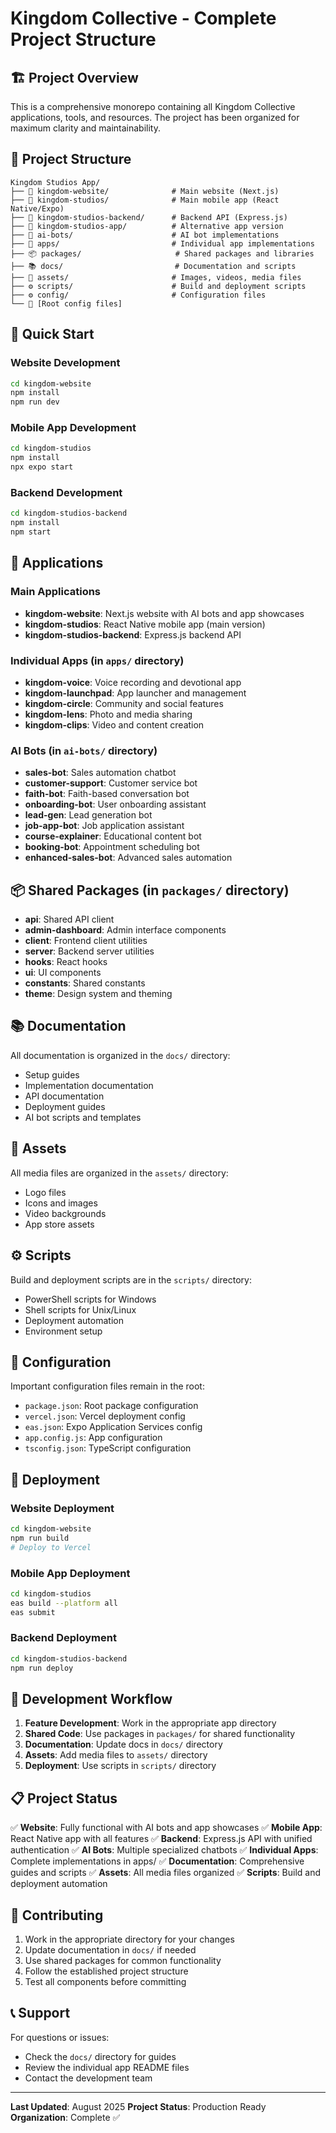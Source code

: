 # Kingdom Collective - Complete Project Structure

## 🏗️ Project Overview

This is a comprehensive monorepo containing all Kingdom Collective applications, tools, and resources. The project has been organized for maximum clarity and maintainability.

## 📁 Project Structure

```
Kingdom Studios App/
├── 📱 kingdom-website/              # Main website (Next.js)
├── 📱 kingdom-studios/              # Main mobile app (React Native/Expo)
├── 🔧 kingdom-studios-backend/      # Backend API (Express.js)
├── 📱 kingdom-studios-app/          # Alternative app version
├── 🤖 ai-bots/                      # AI bot implementations
├── 📱 apps/                         # Individual app implementations
├── 📦 packages/                     # Shared packages and libraries
├── 📚 docs/                         # Documentation and scripts
├── 🎨 assets/                       # Images, videos, media files
├── ⚙️ scripts/                      # Build and deployment scripts
├── ⚙️ config/                       # Configuration files
└── 📄 [Root config files]
```

## 🚀 Quick Start

### Website Development

```bash
cd kingdom-website
npm install
npm run dev
```

### Mobile App Development

```bash
cd kingdom-studios
npm install
npx expo start
```

### Backend Development

```bash
cd kingdom-studios-backend
npm install
npm start
```

## 📱 Applications

### Main Applications

- **kingdom-website**: Next.js website with AI bots and app showcases
- **kingdom-studios**: React Native mobile app (main version)
- **kingdom-studios-backend**: Express.js backend API

### Individual Apps (in `apps/` directory)

- **kingdom-voice**: Voice recording and devotional app
- **kingdom-launchpad**: App launcher and management
- **kingdom-circle**: Community and social features
- **kingdom-lens**: Photo and media sharing
- **kingdom-clips**: Video and content creation

### AI Bots (in `ai-bots/` directory)

- **sales-bot**: Sales automation chatbot
- **customer-support**: Customer service bot
- **faith-bot**: Faith-based conversation bot
- **onboarding-bot**: User onboarding assistant
- **lead-gen**: Lead generation bot
- **job-app-bot**: Job application assistant
- **course-explainer**: Educational content bot
- **booking-bot**: Appointment scheduling bot
- **enhanced-sales-bot**: Advanced sales automation

## 📦 Shared Packages (in `packages/` directory)

- **api**: Shared API client
- **admin-dashboard**: Admin interface components
- **client**: Frontend client utilities
- **server**: Backend server utilities
- **hooks**: React hooks
- **ui**: UI components
- **constants**: Shared constants
- **theme**: Design system and theming

## 📚 Documentation

All documentation is organized in the `docs/` directory:

- Setup guides
- Implementation documentation
- API documentation
- Deployment guides
- AI bot scripts and templates

## 🎨 Assets

All media files are organized in the `assets/` directory:

- Logo files
- Icons and images
- Video backgrounds
- App store assets

## ⚙️ Scripts

Build and deployment scripts are in the `scripts/` directory:

- PowerShell scripts for Windows
- Shell scripts for Unix/Linux
- Deployment automation
- Environment setup

## 🔧 Configuration

Important configuration files remain in the root:

- `package.json`: Root package configuration
- `vercel.json`: Vercel deployment config
- `eas.json`: Expo Application Services config
- `app.config.js`: App configuration
- `tsconfig.json`: TypeScript configuration

## 🚀 Deployment

### Website Deployment

```bash
cd kingdom-website
npm run build
# Deploy to Vercel
```

### Mobile App Deployment

```bash
cd kingdom-studios
eas build --platform all
eas submit
```

### Backend Deployment

```bash
cd kingdom-studios-backend
npm run deploy
```

## 🔄 Development Workflow

1. **Feature Development**: Work in the appropriate app directory
2. **Shared Code**: Use packages in `packages/` for shared functionality
3. **Documentation**: Update docs in `docs/` directory
4. **Assets**: Add media files to `assets/` directory
5. **Deployment**: Use scripts in `scripts/` directory

## 📋 Project Status

✅ **Website**: Fully functional with AI bots and app showcases
✅ **Mobile App**: React Native app with all features
✅ **Backend**: Express.js API with unified authentication
✅ **AI Bots**: Multiple specialized chatbots
✅ **Individual Apps**: Complete implementations in apps/
✅ **Documentation**: Comprehensive guides and scripts
✅ **Assets**: All media files organized
✅ **Scripts**: Build and deployment automation

## 🤝 Contributing

1. Work in the appropriate directory for your changes
2. Update documentation in `docs/` if needed
3. Use shared packages for common functionality
4. Follow the established project structure
5. Test all components before committing

## 📞 Support

For questions or issues:

- Check the `docs/` directory for guides
- Review the individual app README files
- Contact the development team

---

**Last Updated**: August 2025
**Project Status**: Production Ready
**Organization**: Complete ✅
